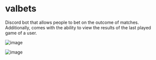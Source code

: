 # valbets

Discord bot that allows people to bet on the outcome of matches. Additionally, comes with the ability to view the results of the last played game of a user.


![image](https://user-images.githubusercontent.com/49140280/234130464-ae06877f-bc10-4a84-b798-132b9e601650.png)

![image](https://user-images.githubusercontent.com/49140280/234130684-29ec69f5-5c47-44a5-9f21-c656a2df28de.png)

